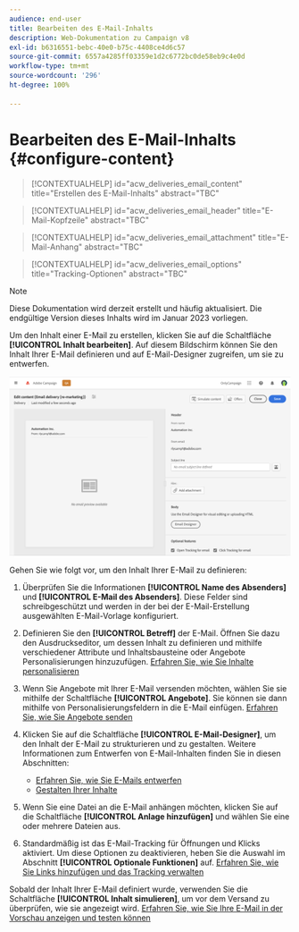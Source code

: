 ```yaml
---
audience: end-user
title: Bearbeiten des E-Mail-Inhalts
description: Web-Dokumentation zu Campaign v8
exl-id: b6316551-bebc-40e0-b75c-4408ce4d6c57
source-git-commit: 6557a4285ff03359e1d2c6772bc0de58eb9c4e0d
workflow-type: tm+mt
source-wordcount: '296'
ht-degree: 100%

---
```


# Bearbeiten des E-Mail-Inhalts {#configure-content}

>[!CONTEXTUALHELP]
>id="acw_deliveries_email_content"
>title="Erstellen des E-Mail-Inhalts"
>abstract="TBC"

>[!CONTEXTUALHELP]
>id="acw_deliveries_email_header"
>title="E-Mail-Kopfzeile"
>abstract="TBC"

>[!CONTEXTUALHELP]
>id="acw_deliveries_email_attachment"
>title="E-Mail-Anhang"
>abstract="TBC"

>[!CONTEXTUALHELP]
>id="acw_deliveries_email_options"
>title="Tracking-Optionen"
>abstract="TBC"

>[!NOTE]
>
>Diese Dokumentation wird derzeit erstellt und häufig aktualisiert. Die endgültige Version dieses Inhalts wird im Januar 2023 vorliegen.

Um den Inhalt einer E-Mail zu erstellen, klicken Sie auf die Schaltfläche **[!UICONTROL Inhalt bearbeiten]**. Auf diesem Bildschirm können Sie den Inhalt Ihrer E-Mail definieren und auf E-Mail-Designer zugreifen, um sie zu entwerfen.

![](assets/content-dashboard.png)

Gehen Sie wie folgt vor, um den Inhalt Ihrer E-Mail zu definieren:

1. Überprüfen Sie die Informationen **[!UICONTROL Name des Absenders]** und **[!UICONTROL E-Mail des Absenders]**. Diese Felder sind schreibgeschützt und werden in der bei der E-Mail-Erstellung ausgewählten E-Mail-Vorlage konfiguriert.

1. Definieren Sie den **[!UICONTROL Betreff]** der E-Mail. Öffnen Sie dazu den Ausdruckseditor, um dessen Inhalt zu definieren und mithilfe verschiedener Attribute und Inhaltsbausteine oder Angebote Personalisierungen hinzuzufügen. [Erfahren Sie, wie Sie Inhalte personalisieren](../personalization/personalize.md)

1. Wenn Sie Angebote mit Ihrer E-Mail versenden möchten, wählen Sie sie mithilfe der Schaltfläche **[!UICONTROL Angebote]**. Sie können sie dann mithilfe von Personalisierungsfeldern in die E-Mail einfügen. [Erfahren Sie, wie Sie Angebote senden](offers.md)

1. Klicken Sie auf die Schaltfläche **[!UICONTROL E-Mail-Designer]**, um den Inhalt der E-Mail zu strukturieren und zu gestalten. Weitere Informationen zum Entwerfen von E-Mail-Inhalten finden Sie in diesen Abschnitten:

   * [Erfahren Sie, wie Sie E-Mails entwerfen](create-email-content.md)
   * [Gestalten Ihrer Inhalte](get-started-email-style.md)

1. Wenn Sie eine Datei an die E-Mail anhängen möchten, klicken Sie auf die Schaltfläche **[!UICONTROL Anlage hinzufügen]** und wählen Sie eine oder mehrere Dateien aus.

   <!--limitation on size + number of files?-->

1. Standardmäßig ist das E-Mail-Tracking für Öffnungen und Klicks aktiviert. Um diese Optionen zu deaktivieren, heben Sie die Auswahl im Abschnitt **[!UICONTROL Optionale Funktionen]** auf. [Erfahren Sie, wie Sie Links hinzufügen und das Tracking verwalten](message-tracking.md)

Sobald der Inhalt Ihrer E-Mail definiert wurde, verwenden Sie die Schaltfläche **[!UICONTROL Inhalt simulieren]**, um vor dem Versand zu überprüfen, wie sie angezeigt wird. [Erfahren Sie, wie Sie Ihre E-Mail in der Vorschau anzeigen und testen können](../preview-test/preview-test.md)

<!-- show screenshot showing an email fully configured + highlight the simulate content button-->
